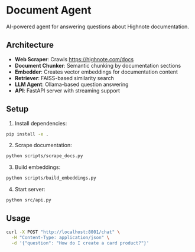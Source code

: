# Document Agent

AI-powered agent for answering questions about Highnote documentation.

## Architecture

- **Web Scraper**: Crawls https://highnote.com/docs
- **Document Chunker**: Semantic chunking by documentation sections
- **Embedder**: Creates vector embeddings for documentation content
- **Retriever**: FAISS-based similarity search
- **LLM Agent**: Ollama-based question answering
- **API**: FastAPI server with streaming support

## Setup

1. Install dependencies:
```bash
pip install -e .
```

2. Scrape documentation:
```bash
python scripts/scrape_docs.py
```

3. Build embeddings:
```bash
python scripts/build_embeddings.py
```

4. Start server:
```bash
python src/api.py
```

## Usage

```bash
curl -X POST "http://localhost:8001/chat" \
  -H "Content-Type: application/json" \
  -d '{"question": "How do I create a card product?"}'
```